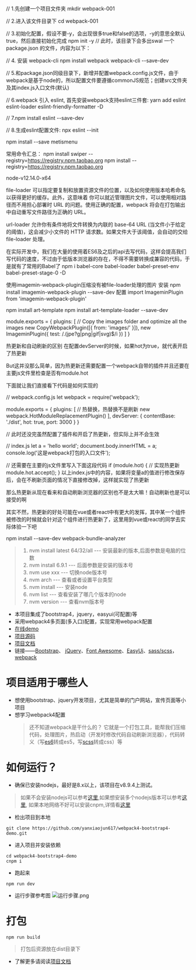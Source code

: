 // 1.先创建一个项目文件夹
mkdir webpack-001

// 2.进入该文件目录下
cd webpack-001

// 3.初始化配置，假设不要-y，会出现很多true和false的选项，-y的意思全默认true，然后直接初始化完成
npm init -y
// 此时，该目录下会多出swal 一个 package.json 的文件，内容为以下：

// 4. 安装 webpack-cli
npm install webpack webpack-cli --save-dev

// 5.和package.json同级目录下，新增并配置webpack.config.js文件，由于webpack是基于node的，所以配置文件要遵循commonJS规范；创建src文件夹及其index.js入口文件(默认)

// 6.webpack 引入 eslint, 首先安装webpack支持eslint三件套: yarn add eslint eslint-loader eslint-friendly-formatter -D

// 7.npm install eslint --save-dev

// 8.生成eslint配置文件:  npx eslint --init

npm install --save metismenu

常用命令汇总：
npm install swiper --registry=https://registry.npm.taobao.org
npm install --registry=https://registry.npm.taobao.org

node-v12.14.0-x64

file-loader 可以指定要复制和放置资源文件的位置，以及如何使用版本哈希命名以获得更好的缓存。此外，这意味着 你可以就近管理图片文件，可以使用相对路径而不用担心部署时 URL 的问题。使用正确的配置，webpack 将会在打包输出中自动重写文件路径为正确的 URL。

url-loader 允许你有条件地将文件转换为内联的 base-64 URL (当文件小于给定的阈值)，这会减少小文件的 HTTP 请求数。如果文件大于该阈值，会自动的交给 file-loader 处理。

在实际开发中，我们在大量的使用着ES6及之后的api去写代码，这样会提高我们写代码的速度，不过由于低版本浏览器的存在，不得不需要转换成兼容的代码，于是就有了常用的Babel了
npm i babel-core babel-loader babel-preset-env babel-preset-stage-0 -D

使用imagemin-webpack-plugin压缩没有被file-loader处理的图片
安装
npm install imagemin-webpack-plugin --save-dev
配置
import ImageminPlugin from 'imagemin-webpack-plugin'

npm install art-template
npm install art-template-loader --save-dev

module.exports = {
  plugins: [
    // Copy the images folder and optimize all the images
    new CopyWebpackPlugin([{
      from: 'images/'
    }]),
    new ImageminPlugin({ test: /\.(jpe?g|png|gif|svg)$/i })
  ]
}

热更新和自动刷新的区别
在配置devServer的时候，如果hot为true，就代表开启了热更新

But这并没那么简单，因为热更新还需要配置一个webpack自带的插件并且还要在主要js文件里检查是否有module.hot

下面就让我们直接看下代码是如何实现的

// webpack.config.js
let webpack = require('webpack');

module.exports = {
    plugins: [
        // 热替换，热替换不是刷新
        new webpack.HotModuleReplacementPlugin()
    ],
    devServer: {
        contentBase: './dist',
        hot: true,
        port: 3000
    }
}

// 此时还没完虽然配置了插件和开启了热更新，但实际上并不会生效

// index.js
let a = 'hello world';
document.body.innerHTML = a;
console.log('这是webpack打包的入口文件');

// 还需要在主要的js文件里写入下面这段代码
if (module.hot) {
    // 实现热更新
    module.hot.accept();
}
以上index.js中的内容，如果将变量a的值进行修改保存后，会在不刷新页面的情况下直接修改掉，这样就实现了热更新

那么热更新从现在看来和自动刷新浏览器的区别也不是太大嘛！自动刷新也是可以接受的啊

其实不然，热更新的好处可能在vue或者react中有更大的发挥，其中某一个组件被修改的时候就会针对这个组件进行热更新了，这里用到vue或react的同学去实际体验一下吧

npm install --save-dev webpack-bundle-analyzer

> 1. nvm install latest  64/32/all --- 安装最新的版本,后面参数是电脑的位数
> 2. nvm install 6.9.1  --- 后面参数是安装的版本号
> 3. nvm use xxx  --- 切换node版本号
> 4. nvm arch  --- 查看或者设置平台类型
> 5. nvm install  --- 安装node
> 6. nvm list --- 查看安装了哪几个版本的node
> 7. nvm version  --- 查看nvm版本号
>
* 本项目集成了bootstrap4，jquery，easyui(可配置)等
* 采用webpack4多页面(多入口)配置，实现常用webpack配置
* [在线demo](https://www.yanxiaojun617.com/webpack4-bootstrap4-demo/)
* [项目源码](https://github.com/yanxiaojun617/webpack4-bootstrap4-demo)
* [项目文档](https://yanxiaojun617.gitbook.io/webpack4-bootstrap4-demo/)
* 链接——[Bootstrap](https://getbootstrap.com/)、 [jQuery](https://www.jquery123.com/)、[Font Awesome](http://fontawesome.dashgame.com/)、[EasyUi](http://www.jeasyui.com/demo/main/index.php)、[sass/scss](https://www.sass.hk/)， [webpack](https://www.webpackjs.com/configuration/)

# 项目适用于哪些人
* 想使用bootstrap、jquery开发项目，尤其是简单的门户网站，宣传页面等小项目
* 想学习webpack4配置
  > 还不知道webpack是干什么的？
它就是一个打包工具，能帮我们压缩代码，处理图片，热启动（开发时修改代码自动刷新浏览器），代码转义（写[es6](http://es6.ruanyifeng.com/)转成es5，写[scss](https://www.sass.hk/)转成css）等

# 如何运行？
* 确保已安装nodejs，最好是8.x以上，该项目在v8.9.4上测试。
> 如果不会安装nodejs可以参考[这里](https://www.jianshu.com/p/81072e9be3e4),如果想安装多个nodejs版本可以参考[这里](https://www.jianshu.com/p/17d3249e0619),
> 如果本地网络不好可以安装cnpm,详情看[这里](https://www.jianshu.com/p/79d4430e0a9d)
* 检出项目到本地
```
git clone https://github.com/yanxiaojun617/webpack4-bootstrap4-demo.git
```
* 进入项目并安装依赖
```
cd webpack4-bootstrap4-demo
cnpm i
```
* 跑起来
```
npm run dev
```
* 运行步骤参考图
![运行步骤.png](./doc/img/run.png)

# 打包
```
npm run build
```
> 打包后资源放在dist目录下

* 了解更多请阅读[项目文档](https://yanxiaojun617.gitbook.io/webpack4-bootstrap4-demo/)
